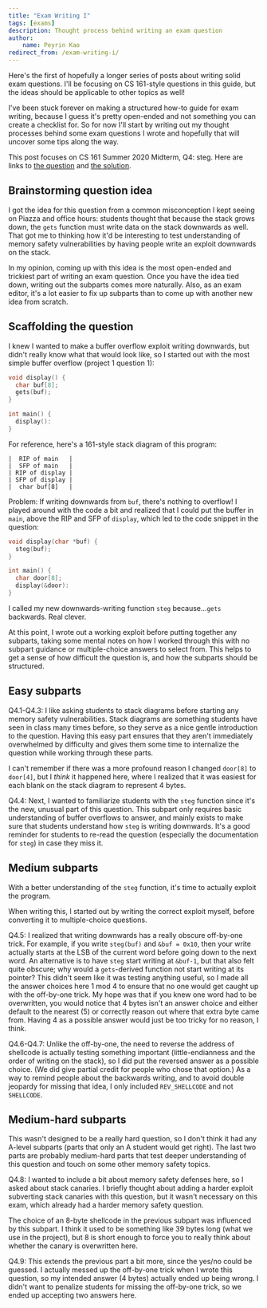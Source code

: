 ```yaml
---
title: "Exam Writing I"
tags: [exams]
description: Thought process behind writing an exam question
author:
    name: Peyrin Kao
redirect_from: /exam-writing-i/
---
```


Here's the first of hopefully a longer series of posts about writing solid exam questions. I'll be focusing on CS 161-style questions in this guide, but the ideas should be applicable to other topics as well!

I've been stuck forever on making a structured how-to guide for exam writing, because I guess it's pretty open-ended and not something you can create a checklist for. So for now I'll start by writing out my thought processes behind some exam questions I wrote and hopefully that will uncover some tips along the way.

This post focuses on CS 161 Summer 2020 Midterm, Q4: steg. Here are links to [the question](https://cs161.org/assets/exams/mt1/su20mt.pdf#page=8) and [the solution](https://cs161.org/assets/exams/mt1/su20mtsolutions.pdf#page=12).


## Brainstorming question idea

I got the idea for this question from a common misconception I kept seeing on Piazza and office hours: students thought that because the stack grows down, the `gets` function must write data on the stack downwards as well. That got me to thinking how it'd be interesting to test understanding of memory safety vulnerabilities by having people write an exploit downwards on the stack.

In my opinion, coming up with this idea is the most open-ended and trickiest part of writing an exam question. Once you have the idea tied down, writing out the subparts comes more naturally. Also, as an exam editor, it's a lot easier to fix up subparts than to come up with another new idea from scratch.


## Scaffolding the question

I knew I wanted to make a buffer overflow exploit writing downwards, but didn't really know what that would look like, so I started out with the most simple buffer overflow (project 1 question 1):

```c
void display() {
  char buf[8];
  gets(buf);
}

int main() {
  display():
}
```

For reference, here's a 161-style stack diagram of this program:

```
|  RIP of main   |
|  SFP of main   |
| RIP of display |
| SFP of display |
|  char buf[8]   |
```

Problem: If writing downwards from `buf`, there's nothing to overflow! I played around with the code a bit and realized that I could put the buffer in `main`, above the RIP and SFP of `display`, which led to the code snippet in the question:

```c
void display(char *buf) {
  steg(buf);
}

int main() {
  char door[8];
  display(&door):
}
```

I called my new downwards-writing function `steg` because...`gets` backwards. Real clever.

At this point, I wrote out a working exploit before putting together any subparts, taking some mental notes on how I worked through this with no subpart guidance or multiple-choice answers to select from. This helps to get a sense of how difficult the question is, and how the subparts should be structured.


## Easy subparts

Q4.1-Q4.3: I like asking students to stack diagrams before starting any memory safety vulnerabilities. Stack diagrams are something students have seen in class many times before, so they serve as a nice gentle introduction to the question. Having this easy part ensures that they aren't immediately overwhelmed by difficulty and gives them some time to internalize the question while working through these parts.

I can't remember if there was a more profound reason I changed `door[8]` to `door[4]`, but I *think* it happened here, where I realized that it was easiest for each blank on the stack diagram to represent 4 bytes.

Q4.4: Next, I wanted to familiarize students with the `steg` function since it's the new, unusual part of this question. This subpart only requires basic understanding of buffer overflows to answer, and mainly exists to make sure that students understand how `steg` is writing downwards. It's a good reminder for students to re-read the question (especially the documentation for `steg`) in case they miss it.


## Medium subparts

With a better understanding of the `steg` function, it's time to actually exploit the program.

When writing this, I started out by writing the correct exploit myself, before converting it to multiple-choice questions.

Q4.5: I realized that writing downwards has a really obscure off-by-one trick. For example, if you write `steg(buf)` and `&buf = 0x10`, then your write actually starts at the LSB of the current word before going down to the next word. An alternative is to have `steg` start writing at `&buf-1`, but that also felt quite obscure; why would a `gets`-derived function not start writing at its pointer? This didn't seem like it was testing anything useful, so I made all the answer choices here 1 mod 4 to ensure that no one would get caught up with the off-by-one trick. My hope was that if you knew one word had to be overwritten, you would notice that 4 bytes isn't an answer choice and either default to the nearest (5) or correctly reason out where that extra byte came from. Having 4 as a possible answer would just be too tricky for no reason, I think.

Q4.6-Q4.7: Unlike the off-by-one, the need to reverse the address of shellcode is actually testing something important (little-endianness and the order of writing on the stack), so I did put the reversed answer as a possible choice. (We did give partial credit for people who chose that option.) As a way to remind people about the backwards writing, and to avoid double jeopardy for missing that idea, I only included `REV_SHELLCODE` and not `SHELLCODE`.


## Medium-hard subparts

This wasn't designed to be a really hard question, so I don't think it had any A-level subparts (parts that only an A student would get right). The last two parts are probably medium-hard parts that test deeper understanding of this question and touch on some other memory safety topics.

Q4.8: I wanted to include a bit about memory safety defenses here, so I asked about stack canaries. I briefly thought about adding a harder exploit subverting stack canaries with this question, but it wasn't necessary on this exam, which already had a harder memory safety question.

The choice of an 8-byte shellcode in the previous subpart was influenced by this subpart. I think it used to be something like 39 bytes long (what we use in the project), but 8 is short enough to force you to really think about whether the canary is overwritten here.

Q4.9: This extends the previous part a bit more, since the yes/no could be guessed. I actually messed up the off-by-one trick when I wrote this question, so my intended answer (4 bytes) actually ended up being wrong. I didn't want to penalize students for missing the off-by-one trick, so we ended up accepting two answers here.